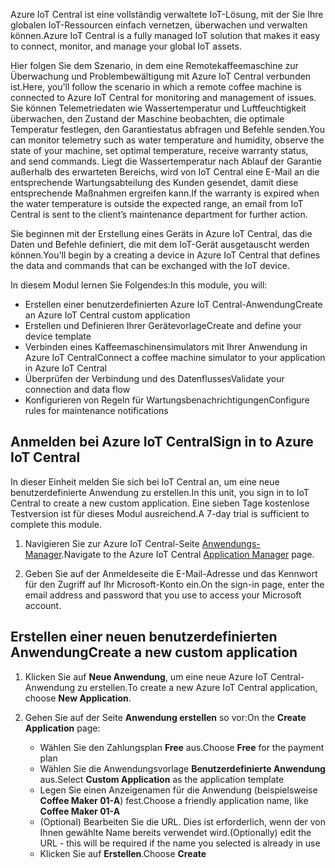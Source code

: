 <span data-ttu-id="fa0d1-101">Azure IoT Central ist eine vollständig verwaltete IoT-Lösung, mit der Sie Ihre globalen IoT-Ressourcen einfach vernetzen, überwachen und verwalten können.</span><span class="sxs-lookup"><span data-stu-id="fa0d1-101">Azure IoT Central is a fully managed IoT solution that makes it easy to connect, monitor, and manage your global IoT assets.</span></span>

<span data-ttu-id="fa0d1-102">Hier folgen Sie dem Szenario, in dem eine Remotekaffeemaschine zur Überwachung und Problembewältigung mit Azure IoT Central verbunden ist.</span><span class="sxs-lookup"><span data-stu-id="fa0d1-102">Here, you'll follow the scenario in which a remote coffee machine is connected to Azure IoT Central for monitoring and management of issues.</span></span> <span data-ttu-id="fa0d1-103">Sie können Telemetriedaten wie Wassertemperatur und Luftfeuchtigkeit überwachen, den Zustand der Maschine beobachten, die optimale Temperatur festlegen, den Garantiestatus abfragen und Befehle senden.</span><span class="sxs-lookup"><span data-stu-id="fa0d1-103">You can monitor telemetry such as water temperature and humidity, observe the state of your machine, set optimal temperature, receive warranty status, and send commands.</span></span> <span data-ttu-id="fa0d1-104">Liegt die Wassertemperatur nach Ablauf der Garantie außerhalb des erwarteten Bereichs, wird von IoT Central eine E-Mail an die entsprechende Wartungsabteilung des Kunden gesendet, damit diese entsprechende Maßnahmen ergreifen kann.</span><span class="sxs-lookup"><span data-stu-id="fa0d1-104">If the warranty is expired when the water temperature is outside the expected range, an email from IoT Central is sent to the client’s maintenance department for further action.</span></span>

<span data-ttu-id="fa0d1-105">Sie beginnen mit der Erstellung eines Geräts in Azure IoT Central, das die Daten und Befehle definiert, die mit dem IoT-Gerät ausgetauscht werden können.</span><span class="sxs-lookup"><span data-stu-id="fa0d1-105">You'll begin by a creating a device in Azure IoT Central that defines the data and commands that can be exchanged with the IoT device.</span></span>

<span data-ttu-id="fa0d1-106">In diesem Modul lernen Sie Folgendes:</span><span class="sxs-lookup"><span data-stu-id="fa0d1-106">In this module, you will:</span></span>
  - <span data-ttu-id="fa0d1-107">Erstellen einer benutzerdefinierten Azure IoT Central-Anwendung</span><span class="sxs-lookup"><span data-stu-id="fa0d1-107">Create an Azure IoT Central custom application</span></span>
  - <span data-ttu-id="fa0d1-108">Erstellen und Definieren Ihrer Gerätevorlage</span><span class="sxs-lookup"><span data-stu-id="fa0d1-108">Create and define your device template</span></span>
  - <span data-ttu-id="fa0d1-109">Verbinden eines Kaffeemaschinensimulators mit Ihrer Anwendung in Azure IoT Central</span><span class="sxs-lookup"><span data-stu-id="fa0d1-109">Connect a coffee machine simulator to your application in Azure IoT Central</span></span>
  - <span data-ttu-id="fa0d1-110">Überprüfen der Verbindung und des Datenflusses</span><span class="sxs-lookup"><span data-stu-id="fa0d1-110">Validate your connection and data flow</span></span>
  - <span data-ttu-id="fa0d1-111">Konfigurieren von Regeln für Wartungsbenachrichtigungen</span><span class="sxs-lookup"><span data-stu-id="fa0d1-111">Configure rules for maintenance notifications</span></span>
 
## <a name="sign-in-to-azure-iot-central"></a><span data-ttu-id="fa0d1-112">Anmelden bei Azure IoT Central</span><span class="sxs-lookup"><span data-stu-id="fa0d1-112">Sign in to Azure IoT Central</span></span>
<span data-ttu-id="fa0d1-113">In dieser Einheit melden Sie sich bei IoT Central an, um eine neue benutzerdefinierte Anwendung zu erstellen.</span><span class="sxs-lookup"><span data-stu-id="fa0d1-113">In this unit, you sign in to IoT Central to create a new custom application.</span></span> <span data-ttu-id="fa0d1-114">Eine sieben Tage kostenlose Testversion ist für dieses Modul ausreichend.</span><span class="sxs-lookup"><span data-stu-id="fa0d1-114">A 7-day trial is sufficient to complete this module.</span></span> 

1. <span data-ttu-id="fa0d1-115">Navigieren Sie zur Azure IoT Central-Seite [Anwendungs-Manager](https://aka.ms/iotcentral?azure-portal=true).</span><span class="sxs-lookup"><span data-stu-id="fa0d1-115">Navigate to the Azure IoT Central [Application Manager](https://aka.ms/iotcentral?azure-portal=true) page.</span></span> 

1. <span data-ttu-id="fa0d1-116">Geben Sie auf der Anmeldeseite die E-Mail-Adresse und das Kennwort für den Zugriff auf Ihr Microsoft-Konto ein.</span><span class="sxs-lookup"><span data-stu-id="fa0d1-116">On the sign-in page, enter the email address and password that you use to access your Microsoft account.</span></span>

## <a name="create-a-new-custom-application"></a><span data-ttu-id="fa0d1-117">Erstellen einer neuen benutzerdefinierten Anwendung</span><span class="sxs-lookup"><span data-stu-id="fa0d1-117">Create a new custom application</span></span>

1. <span data-ttu-id="fa0d1-118">Klicken Sie auf **Neue Anwendung**, um eine neue Azure IoT Central-Anwendung zu erstellen.</span><span class="sxs-lookup"><span data-stu-id="fa0d1-118">To create a new Azure IoT Central application, choose **New Application**.</span></span> 

1. <span data-ttu-id="fa0d1-119">Gehen Sie auf der Seite **Anwendung erstellen** so vor:</span><span class="sxs-lookup"><span data-stu-id="fa0d1-119">On the **Create Application** page:</span></span> 
    * <span data-ttu-id="fa0d1-120">Wählen Sie den Zahlungsplan **Free** aus.</span><span class="sxs-lookup"><span data-stu-id="fa0d1-120">Choose **Free** for the payment plan</span></span>
    * <span data-ttu-id="fa0d1-121">Wählen Sie die Anwendungsvorlage **Benutzerdefinierte Anwendung** aus.</span><span class="sxs-lookup"><span data-stu-id="fa0d1-121">Select **Custom Application** as the application template</span></span>
    * <span data-ttu-id="fa0d1-122">Legen Sie einen Anzeigenamen für die Anwendung (beispielsweise **Coffee Maker 01-A**) fest.</span><span class="sxs-lookup"><span data-stu-id="fa0d1-122">Choose a friendly application name, like **Coffee Maker 01-A**</span></span>
    * <span data-ttu-id="fa0d1-123">(Optional) Bearbeiten Sie die URL. Dies ist erforderlich, wenn der von Ihnen gewählte Name bereits verwendet wird.</span><span class="sxs-lookup"><span data-stu-id="fa0d1-123">(Optionally) edit the URL - this will be required if the name you selected is already in use</span></span>
    * <span data-ttu-id="fa0d1-124">Klicken Sie auf **Erstellen**.</span><span class="sxs-lookup"><span data-stu-id="fa0d1-124">Choose **Create**</span></span>